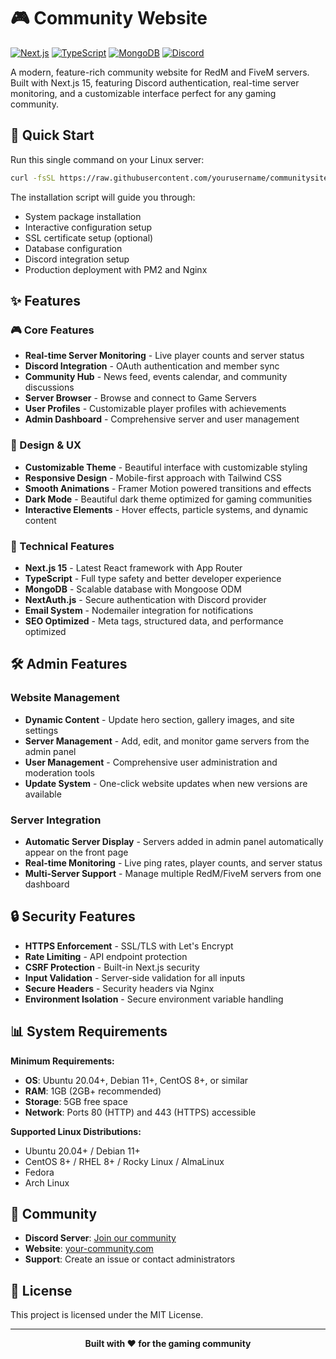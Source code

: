 # 🎮 Community Website

[![Next.js](https://img.shields.io/badge/Next.js-15.1.3-black?style=for-the-badge&logo=next.js)](https://nextjs.org/)
[![TypeScript](https://img.shields.io/badge/TypeScript-5.0-blue?style=for-the-badge&logo=typescript)](https://www.typescriptlang.org/)
[![MongoDB](https://img.shields.io/badge/MongoDB-5.9.2-green?style=for-the-badge&logo=mongodb)](https://www.mongodb.com/)
[![Discord](https://img.shields.io/badge/Discord-Integration-7289da?style=for-the-badge&logo=discord)](https://discord.com/yEwUUnP5bK)

A modern, feature-rich community website for RedM and FiveM servers. Built with Next.js 15, featuring Discord authentication, real-time server monitoring, and a customizable interface perfect for any gaming community.

## 🚀 Quick Start

Run this single command on your Linux server:

```bash
curl -fsSL https://raw.githubusercontent.com/yourusername/communitysite/main/install.sh | bash
```


The installation script will guide you through:
- System package installation
- Interactive configuration setup
- SSL certificate setup (optional)
- Database configuration
- Discord integration setup
- Production deployment with PM2 and Nginx

## ✨ Features

### 🎮 Core Features
- **Real-time Server Monitoring** - Live player counts and server status
- **Discord Integration** - OAuth authentication and member sync
- **Community Hub** - News feed, events calendar, and community discussions
- **Server Browser** - Browse and connect to Game Servers
- **User Profiles** - Customizable player profiles with achievements
- **Admin Dashboard** - Comprehensive server and user management

### 🎨 Design & UX
- **Customizable Theme** - Beautiful interface with customizable styling
- **Responsive Design** - Mobile-first approach with Tailwind CSS
- **Smooth Animations** - Framer Motion powered transitions and effects
- **Dark Mode** - Beautiful dark theme optimized for gaming communities
- **Interactive Elements** - Hover effects, particle systems, and dynamic content

### 🔧 Technical Features
- **Next.js 15** - Latest React framework with App Router
- **TypeScript** - Full type safety and better developer experience
- **MongoDB** - Scalable database with Mongoose ODM
- **NextAuth.js** - Secure authentication with Discord provider
- **Email System** - Nodemailer integration for notifications
- **SEO Optimized** - Meta tags, structured data, and performance optimized

## 🛠️ Admin Features

### Website Management
- **Dynamic Content** - Update hero section, gallery images, and site settings
- **Server Management** - Add, edit, and monitor game servers from the admin panel
- **User Management** - Comprehensive user administration and moderation tools
- **Update System** - One-click website updates when new versions are available

### Server Integration
- **Automatic Server Display** - Servers added in admin panel automatically appear on the front page
- **Real-time Monitoring** - Live ping rates, player counts, and server status
- **Multi-Server Support** - Manage multiple RedM/FiveM servers from one dashboard

## 🔒 Security Features

- **HTTPS Enforcement** - SSL/TLS with Let's Encrypt
- **Rate Limiting** - API endpoint protection
- **CSRF Protection** - Built-in Next.js security
- **Input Validation** - Server-side validation for all inputs
- **Secure Headers** - Security headers via Nginx
- **Environment Isolation** - Secure environment variable handling

## 📊 System Requirements

**Minimum Requirements:**
- **OS**: Ubuntu 20.04+, Debian 11+, CentOS 8+, or similar
- **RAM**: 1GB (2GB+ recommended)
- **Storage**: 5GB free space
- **Network**: Ports 80 (HTTP) and 443 (HTTPS) accessible

**Supported Linux Distributions:**
- Ubuntu 20.04+ / Debian 11+
- CentOS 8+ / RHEL 8+ / Rocky Linux / AlmaLinux
- Fedora
- Arch Linux

## 🤝 Community

- **Discord Server**: [Join our community](https://discord.gg/your-invite)
- **Website**: [your-community.com](https://your-community.com)
- **Support**: Create an issue or contact administrators

## 📄 License

This project is licensed under the MIT License.

---

<div align="center">
  <strong>Built with ❤️ for the gaming community</strong>
</div>